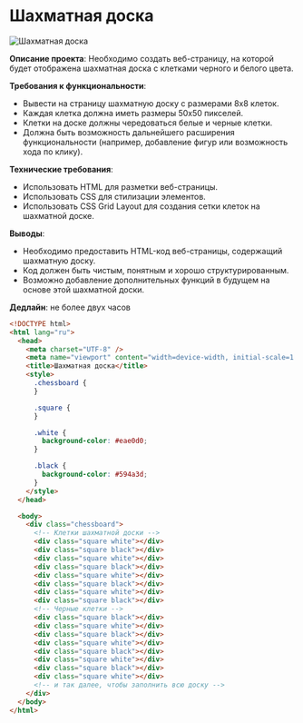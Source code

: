# Шахматная доска

![Шахматная доска](./img.png)

**Описание проекта**: Необходимо создать веб-страницу, на которой будет отображена шахматная доска с клетками черного и белого цвета.

**Требования к функциональности**:

- Вывести на страницу шахматную доску с размерами 8x8 клеток.
- Каждая клетка должна иметь размеры 50x50 пикселей.
- Клетки на доске должны чередоваться белые и черные клетки.
- Должна быть возможность дальнейшего расширения функциональности (например, добавление фигур или возможность хода по клику).

**Технические требования**:

- Использовать HTML для разметки веб-страницы.
- Использовать CSS для стилизации элементов.
- Использовать CSS Grid Layout для создания сетки клеток на шахматной доске.

**Выводы**:

- Необходимо предоставить HTML-код веб-страницы, содержащий шахматную доску.
- Код должен быть чистым, понятным и хорошо структурированным.
- Возможно добавление дополнительных функций в будущем на основе этой шахматной доски.

**Дедлайн**: не более двух часов

```html
<!DOCTYPE html>
<html lang="ru">
  <head>
    <meta charset="UTF-8" />
    <meta name="viewport" content="width=device-width, initial-scale=1.0" />
    <title>Шахматная доска</title>
    <style>
      .chessboard {
      }

      .square {
      }

      .white {
        background-color: #eae0d0;
      }

      .black {
        background-color: #594a3d;
      }
    </style>
  </head>

  <body>
    <div class="chessboard">
      <!-- Клетки шахматной доски -->
      <div class="square white"></div>
      <div class="square black"></div>
      <div class="square white"></div>
      <div class="square black"></div>
      <div class="square white"></div>
      <div class="square black"></div>
      <div class="square white"></div>
      <div class="square black"></div>
      <!-- Черные клетки -->
      <div class="square black"></div>
      <div class="square white"></div>
      <div class="square black"></div>
      <div class="square white"></div>
      <div class="square black"></div>
      <div class="square white"></div>
      <div class="square black"></div>
      <div class="square white"></div>
      <!-- и так далее, чтобы заполнить всю доску -->
    </div>
  </body>
</html>
```
